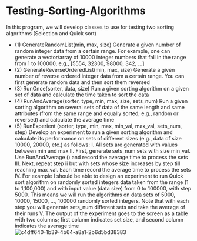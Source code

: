 # Testing-Sorting-Algorithms
In this program, we will develop classes to use for testing two sorting algorithms (Selection and Quick sort)


* (1) GenerateRandomList(min, max, size) Generate a given number of random integer
data from a certain range. For example, one can generate a vector/array of 10000
integer numbers that fall in the range from 1 to 100000, e.g., [5554, 32300, 98000,
342, …]
* (2) GenerateReverseOrderedList(min, max, size) Generate a given number of reverse
ordered integer data from a certain range. You can first generate random data and
then sort them reversed
* (3) RunOnce(sorter, data, size) Run a given sorting algorithm on a given set of data
and calculate the time taken to sort the data
* (4) RunAndAverage(sorter, type, min, max, size, sets_num) Run a given sorting
algorithm on several sets of data of the same length and same attributes (from the
same range and equally sorted; e.g., random or reversed) and calculate the average
time
* (5) RunExperient (sorter, type, min, max, min_val, max_val, sets_num, step) Develop
an experiment to run a given sorting algorithm and calculate its performance on sets
of different sizes (e.g., data of size 10000, 20000, etc.) as follows:
I. All sets are generated with values between min and max
II. First, generate sets_num sets with size min_val. Use RunAndAverage () and
record the average time to process the sets
III. Next, repeat step ii but with sets whose size increases by step till reaching
max_val. Each time record the average time to process the sets
IV. For example I should be able to design an experiment to run Quick sort
algorithm on randomly sorted integers data taken from the range (1 to
1,100,000) and with input value (data size) from 0 to 100000, with step 5000.
This means we will run the algorithms on data sets of 5000, 10000, 15000, …,
100000 randomly sorted integers. Note that with each step you will generate
sets_num different sets and take the average of their runs
V. The output of the experiment goes to the screen as a table with two columns; first
column indicates set size, and second column indicates the average time
![c4dff640-1b39-4b64-a8a1-2b6d5bd38383](https://user-images.githubusercontent.com/85423140/168445849-21b1f27d-2246-418f-875c-2793f2c060cc.jpg)
